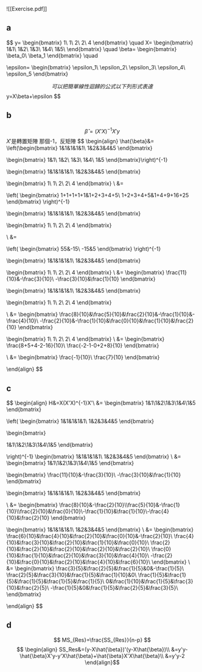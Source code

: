 ![[Exercise.pdf]]
## a
$$
y=
\begin{bmatrix}
1\\
1\\
2\\
2\\
4
\end{bmatrix}
\quad
X=
\begin{bmatrix}
1&1\\
1&2\\
1&3\\
1&4\\
1&5\\
\end{bmatrix}
\quad
\beta=
\begin{bmatrix}
\beta_0\\
\beta_1
\end{bmatrix}
\quad

\epsilon=
\begin{bmatrix}
\epsilon_1\\
\epsilon_2\\
\epsilon_3\\
\epsilon_4\\
\epsilon_5
\end{bmatrix}

$$
可以把簡單線性迴歸的公式以下列形式表達 $$
y=X\beta+\epsilon
$$
## b
$$
\hat{\beta}=(X'X)^{-1}X'y
$$
$X'$是轉置矩陣
那個-1，反矩陣
$$
\begin{align}
\hat{\beta}&=
\left(\begin{bmatrix}
1&1&1&1&1\\
1&2&3&4&5
\end{bmatrix}

\begin{bmatrix}
1&1\\
1&2\\
1&3\\
1&4\\
1&5
\end{bmatrix}\right)^{-1}

\begin{bmatrix}
1&1&1&1&1\\
1&2&3&4&5
\end{bmatrix}

\begin{bmatrix}
1\\
1\\
2\\
2\\
4
\end{bmatrix}
\\
&=

\left(
\begin{bmatrix}
1+1+1+1+1&1+2+3+4+5\\
1+2+3+4+5&1+4+9+16+25
\end{bmatrix}
\right)^{-1}

\begin{bmatrix}
1&1&1&1&1\\
1&2&3&4&5
\end{bmatrix}

\begin{bmatrix}
1\\
1\\
2\\
2\\
4
\end{bmatrix}

\\
&=

\left(
\begin{bmatrix}
55&-15\\
-15&5
\end{bmatrix}
\right)^{-1}

\begin{bmatrix}
1&1&1&1&1\\
1&2&3&4&5
\end{bmatrix}

\begin{bmatrix}
1\\
1\\
2\\
2\\
4
\end{bmatrix}
\\
&=
\begin{bmatrix}
\frac{11}{10}&-\frac{3}{10}\\
-\frac{3}{10}&\frac{1}{10}
\end{bmatrix}


\begin{bmatrix}
1&1&1&1&1\\
1&2&3&4&5
\end{bmatrix}

\begin{bmatrix}
1\\
1\\
2\\
2\\
4
\end{bmatrix}

\\
&=
\begin{bmatrix}
\frac{8}{10}&\frac{5}{10}&\frac{2}{10}&-\frac{1}{10}&-\frac{4}{10}\\
-\frac{2}{10}&-\frac{1}{10}&\frac{0}{10}&\frac{1}{10}&\frac{2}{10}
\end{bmatrix}

\begin{bmatrix}
1\\
1\\
2\\
2\\
4
\end{bmatrix}
\\
&=
\begin{bmatrix}
\frac{8+5+4-2-16}{10}\\
\frac{-2-1-0+2+8}{10}
\end{bmatrix}

\\
&=
\begin{bmatrix}
\frac{-1}{10}\\
\frac{7}{10}
\end{bmatrix}

\end{align}
$$
## c
$$
\begin{align}
H&=X(X'X)^{-1}X'\\
&=
\begin{bmatrix}
1&1\\1&2\\1&3\\1&4\\1&5
\end{bmatrix}

\left(
\begin{bmatrix}
1&1&1&1&1\\
1&2&3&4&5
\end{bmatrix}

\begin{bmatrix}

1&1\\1&2\\1&3\\1&4\\1&5
\end{bmatrix}

\right)^{-1}
\begin{bmatrix}
1&1&1&1&1\\
1&2&3&4&5
\end{bmatrix}
\\
&=
\begin{bmatrix}
1&1\\1&2\\1&3\\1&4\\1&5
\end{bmatrix}

\begin{bmatrix}
\frac{11}{10}&-\frac{3}{10}\\
-\frac{3}{10}&\frac{1}{10}
\end{bmatrix}

\begin{bmatrix}
1&1&1&1&1\\
1&2&3&4&5
\end{bmatrix}

\\
&=
\begin{bmatrix}
\frac{8}{10}&-\frac{2}{10}\\\frac{5}{10}&-\frac{1}{10}\\\frac{2}{10}&\frac{0}{10}\\-\frac{1}{10}&\frac{1}{10}\\-\frac{4}{10}&\frac{2}{10}
\end{bmatrix}

\begin{bmatrix}
1&1&1&1&1\\
1&2&3&4&5
\end{bmatrix}
\\
&=
\begin{bmatrix}
\frac{6}{10}&\frac{4}{10}&\frac{2}{10}&\frac{0}{10}&-\frac{2}{10}\\
\frac{4}{10}&\frac{3}{10}&\frac{2}{10}&\frac{1}{10}&\frac{0}{10}\\
\frac{2}{10}&\frac{2}{10}&\frac{2}{10}&\frac{2}{10}&\frac{2}{10}\\
\frac{0}{10}&\frac{1}{10}&\frac{2}{10}&\frac{3}{10}&\frac{4}{10}\\
-\frac{2}{10}&\frac{0}{10}&\frac{2}{10}&\frac{4}{10}&\frac{6}{10}\\
\end{bmatrix}
\\
&=
\begin{bmatrix}
\frac{3}{5}&\frac{2}{5}&\frac{1}{5}&0&-\frac{1}{5}\\
\frac{2}{5}&\frac{3}{10}&\frac{1}{5}&\frac{1}{10}&0\\
\frac{1}{5}&\frac{1}{5}&\frac{1}{5}&\frac{1}{5}&\frac{1}{5}\\
0&\frac{1}{10}&\frac{1}{5}&\frac{3}{10}&\frac{2}{5}\\
-\frac{1}{5}&0&\frac{1}{5}&\frac{2}{5}&\frac{3}{5}\\
\end{bmatrix}

\end{align}
$$
## d
$$
MS_{Res}=\frac{SS_{Res}}{n-p}
$$
$$
\begin{align}
SS_Res&=(y-X\hat{\beta})'(y-X\hat{\beta})\\
&=y'y-\hat{\beta}X'y-y'X\hat{\beta}+\hat{\beta}X'X\hat{\beta}\\
&=y'y-2
\end{align}$$